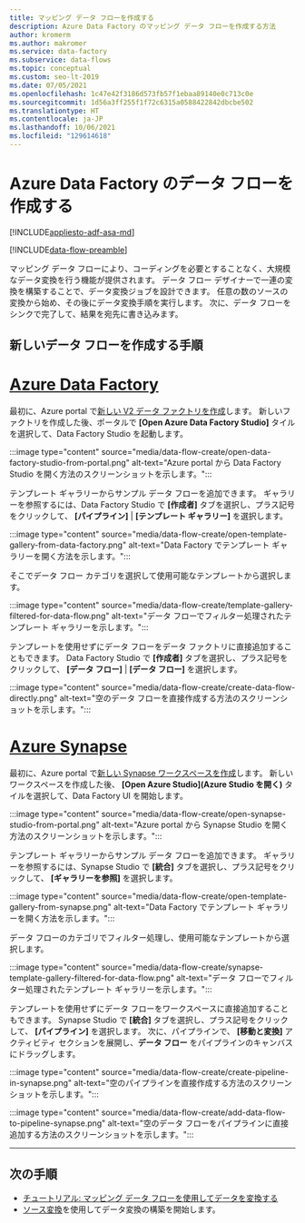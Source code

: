 ```yaml
---
title: マッピング データ フローを作成する
description: Azure Data Factory のマッピング データ フローを作成する方法
author: kromerm
ms.author: makromer
ms.service: data-factory
ms.subservice: data-flows
ms.topic: conceptual
ms.custom: seo-lt-2019
ms.date: 07/05/2021
ms.openlocfilehash: 1c47e42f3186d573fb57f1ebaa89140e0c713c0e
ms.sourcegitcommit: 1d56a3ff255f1f72c6315a0588422842dbcbe502
ms.translationtype: HT
ms.contentlocale: ja-JP
ms.lasthandoff: 10/06/2021
ms.locfileid: "129614618"
---
```

# <a name="create-azure-data-factory-data-flows"></a>Azure Data Factory のデータ フローを作成する

[!INCLUDE[appliesto-adf-asa-md](includes/appliesto-adf-asa-md.md)]

[!INCLUDE[data-flow-preamble](includes/data-flow-preamble.md)]

マッピング データ フローにより、コーディングを必要とすることなく、大規模なデータ変換を行う機能が提供されます。 データ フロー デザイナーで一連の変換を構築することで、データ変換ジョブを設計できます。 任意の数のソースの変換から始め、その後にデータ変換手順を実行します。 次に、データ フローをシンクで完了して、結果を宛先に書き込みます。

## <a name="steps-to-create-a-new-data-flow"></a>新しいデータ フローを作成する手順

# <a name="azure-data-factory"></a>[Azure Data Factory](#tab/data-factory)

最初に、Azure portal で[新しい V2 データ ファクトリを作成](quickstart-create-data-factory-portal.md)します。 新しいファクトリを作成した後、ポータルで **[Open Azure Data Factory Studio]** タイルを選択して、Data Factory Studio を起動します。

:::image type="content" source="media/data-flow-create/open-data-factory-studio-from-portal.png" alt-text="Azure portal から Data Factory Studio を開く方法のスクリーンショットを示します。":::

テンプレート ギャラリーからサンプル データ フローを追加できます。 ギャラリーを参照するには、Data Factory Studio で **[作成者]** タブを選択し、プラス記号をクリックして、 **[パイプライン]**  |  **[テンプレート ギャラリー]** を選択します。

:::image type="content" source="media/data-flow-create/open-template-gallery-from-data-factory.png" alt-text="Data Factory でテンプレート ギャラリーを開く方法を示します。":::

そこでデータ フロー カテゴリを選択して使用可能なテンプレートから選択します。

:::image type="content" source="media/data-flow-create/template-gallery-filtered-for-data-flow.png" alt-text="データ フローでフィルター処理されたテンプレート ギャラリーを示します。":::

テンプレートを使用せずにデータ フローをデータ ファクトリに直接追加することもできます。 Data Factory Studio で **[作成者]** タブを選択し、プラス記号をクリックして、 **[データ フロー]**  |  **[データ フロー]** を選択します。  

:::image type="content" source="media/data-flow-create/create-data-flow-directly.png" alt-text="空のデータ フローを直接作成する方法のスクリーンショットを示します。":::

# <a name="azure-synapse"></a>[Azure Synapse](#tab/synapse-analytics)

最初に、Azure portal で[新しい Synapse ワークスペースを作成](../synapse-analytics/quickstart-create-workspace.md)します。 新しいワークスペースを作成した後、 **[Open Azure Studio]\(Azure Studio を開く\)** タイルを選択して、Data Factory UI を開始します。
    
:::image type="content" source="media/data-flow-create/open-synapse-studio-from-portal.png" alt-text="Azure portal から Synapse Studio を開く方法のスクリーンショットを示します。":::

テンプレート ギャラリーからサンプル データ フローを追加できます。  ギャラリーを参照するには、Synapse Studio で **[統合]** タブを選択し、プラス記号をクリックして、 **[ギャラリーを参照]** を選択します。

:::image type="content" source="media/data-flow-create/open-template-gallery-from-synapse.png" alt-text="Data Factory でテンプレート ギャラリーを開く方法を示します。":::

データ フローのカテゴリでフィルター処理し、使用可能なテンプレートから選択します。

:::image type="content" source="media/data-flow-create/synapse-template-gallery-filtered-for-data-flow.png" alt-text="データ フローでフィルター処理されたテンプレート ギャラリーを示します。":::

テンプレートを使用せずにデータ フローをワークスペースに直接追加することもできます。 Synapse Studio で **[統合]** タブを選択し、プラス記号をクリックして、 **[パイプライン]** を選択します。  次に、パイプラインで、 **[移動と変換]** アクティビティ セクションを展開し、**データ フロー** をパイプラインのキャンバスにドラッグします。

:::image type="content" source="media/data-flow-create/create-pipeline-in-synapse.png" alt-text="空のパイプラインを直接作成する方法のスクリーンショットを示します。":::

:::image type="content" source="media/data-flow-create/add-data-flow-to-pipeline-synapse.png" alt-text="空のデータ フローをパイプラインに直接追加する方法のスクリーンショットを示します。":::

---

## <a name="next-steps"></a>次の手順

* [チュートリアル: マッピング データ フローを使用してデータを変換する](tutorial-data-flow.md)
* [ソース変換](data-flow-source.md)を使用してデータ変換の構築を開始します。
